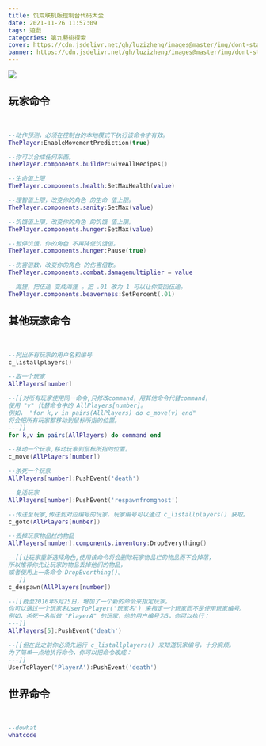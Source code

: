 ```yaml
---
title: 饥荒联机版控制台代码大全
date: 2021-11-26 11:57:09
tags: 遊戲 
categories: 第九藝術探索
cover: https://cdn.jsdelivr.net/gh/luzizheng/images@master/img/dont-starve-together-commands.jpeg
banner: https://cdn.jsdelivr.net/gh/luzizheng/images@master/img/dont-starve-together-commands.jpeg
---
```


![](https://cdn.jsdelivr.net/gh/luzizheng/images@master/img/dont-starve-together-commands.jpeg)

<style>
    ol li p {
        color: #007d65;
        font-weight: bold;
    }
</style>

## 玩家命令

<br>

```lua
--动作预测，必须在控制台的本地模式下执行该命令才有效。
ThePlayer:EnableMovementPrediction(true)
```

```lua
--你可以合成任何东西。
ThePlayer.components.builder:GiveAllRecipes()
```

```lua
--生命值上限
ThePlayer.components.health:SetMaxHealth(value)
```

```lua
--理智值上限，改变你的角色 的生命 值上限。
ThePlayer.components.sanity:SetMax(value)
```


```lua
--饥饿值上限，改变你的角色 的饥饿 值上限。
ThePlayer.components.hunger:SetMax(value)
```


```lua
--暂停饥饿，你的角色 不再降低饥饿值。
ThePlayer.components.hunger:Pause(true)
```


```lua
--伤害倍数，改变你的角色 的伤害倍数。
ThePlayer.components.combat.damagemultiplier = value
```


```lua
--海狸，把伍迪 变成海狸 。把 .01 改为 1 可以让你变回伍迪。
ThePlayer.components.beaverness:SetPercent(.01)
```

## 其他玩家命令
<br>

```lua
--列出所有玩家的用户名和编号
c_listallplayers()
```


```lua
--取一个玩家
AllPlayers[number] 
```


```lua
--[[对所有玩家使用同一命令,只修改command，用其他命令代替command，
使用 "v" 代替命令中的 AllPlayers[number]。
例如， "for k,v in pairs(AllPlayers) do c_move(v) end" 
将会把所有玩家都移动到鼠标所指的位置。
---]]
for k,v in pairs(AllPlayers) do command end 
```


```lua
--移动一个玩家,移动玩家到鼠标所指的位置。
c_move(AllPlayers[number])
```


```lua
--杀死一个玩家
AllPlayers[number]:PushEvent('death')
```


```lua
--复活玩家
AllPlayers[number]:PushEvent('respawnfromghost')
```


```lua
--传送至玩家,传送到对应编号的玩家，玩家编号可以通过 c_listallplayers() 获取。
c_goto(AllPlayers[number]) 
```


```lua
--丢掉玩家物品栏的物品
AllPlayers[number].components.inventory:DropEverything() 
```


```lua
--[[让玩家重新选择角色,使用该命令将会删除玩家物品栏的物品而不会掉落，
所以推荐你先让玩家的物品丢掉他们的物品，
或者使用上一条命令 DropEverthing()。
---]]
c_despawn(AllPlayers[number]) 
```


```lua
--[[截至2016年6月25日，增加了一个新的命令来指定玩家。
你可以通过一个玩家名UserToPlayer('玩家名') 来指定一个玩家而不是使用玩家编号。
例如，杀死一名叫做 "PlayerA" 的玩家，他的用户编号为5，你可以执行：
---]]
AllPlayers[5]:PushEvent('death') 
```


```lua
--[[但在此之前你必须先运行 c_listallplayers() 来知道玩家编号，十分麻烦。
为了简单一点地执行命令，你可以把命令改成：
---]]
UserToPlayer('PlayerA'):PushEvent('death')
```

## 世界命令
<br>

```lua
--dowhat
whatcode
```